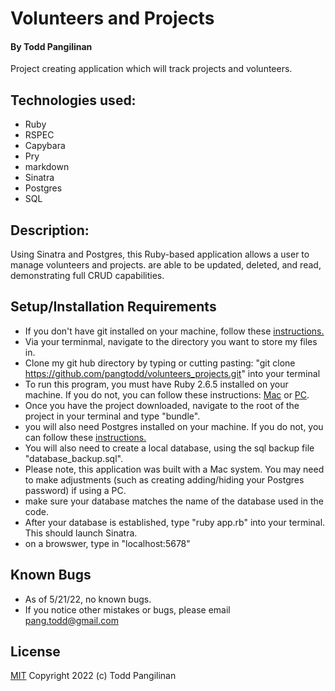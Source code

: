 # Volunteers and Projects

#### By Todd Pangilinan

Project creating application which will track projects and volunteers.

## Technologies used:

* Ruby
* RSPEC
* Capybara
* Pry
* markdown
* Sinatra
* Postgres
* SQL


## Description:
Using Sinatra and Postgres, this Ruby-based application allows a user to manage volunteers and projects. are able to be updated, deleted, and read, demonstrating full CRUD capabilities.

## Setup/Installation Requirements

* If you don't have git installed on your machine, follow these [instructions.](https://www.learnhowtoprogram.com/introduction-to-programming/getting-started-with-intro-to-programming/git-and-github)
* Via your terminmal, navigate to the directory you want to store my files in.
* Clone my git hub directory by typing or cutting pasting: "git clone https://github.com/pangtodd/volunteers_projects.git" into your terminal
* To run this program, you must have Ruby 2.6.5 installed on your machine. If you do not, you can follow these instructions: [Mac](https://www.learnhowtoprogram.com/ruby-and-rails-part-time/getting-started-with-ruby/installing-ruby-on-mac) or [PC](https://www.learnhowtoprogram.com/ruby-and-rails-part-time/getting-started-with-ruby/installing-ruby-on-windows).
* Once you have the project downloaded, navigate to the root of the project in your terminal and type "bundle".
* you will also need Postgres installed on your machine. If you do not, you can follow these [instructions.](https://www.learnhowtoprogram.com/ruby-and-rails-part-time/getting-started-with-ruby/installing-postgres) 
* You will also need to create a local database, using the sql backup file "database_backup.sql".
* Please note, this application was built with a Mac system. You may need to make adjustments (such as creating adding/hiding your Postgres password) if using a PC.
* make sure your database matches the name of the database used in the code.
* After your database is established, type "ruby app.rb" into your terminal. This should launch Sinatra.
* on a browswer, type in "localhost:5678"

## Known Bugs

* As of 5/21/22, no known bugs.
* If you notice other mistakes or bugs, please email pang.todd@gmail.com

## License

[MIT](https://opensource.org/licenses/MIT)
Copyright 2022 (c) Todd Pangilinan 
